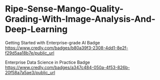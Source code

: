 # Ripe-Sense-Mango-Quality-Grading-With-Image-Analysis-And-Deep-Learning
Getting Started with Enterprise-grade AI Badge
https://www.credly.com/badges/b80a39f3-2308-4dd1-8e2f-f29d5aa18b7e/public_url

Enterprise Data Science in Practice Badge 
https://www.credly.com/badges/a347c484-050a-4f53-826b-20f58a7a5ae3/public_url
